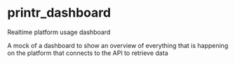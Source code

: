 # printr_dashboard
Realtime platform usage dashboard

A mock of a dashboard to show an overview of everything that is happening on the platform that connects to the API to retrieve data
